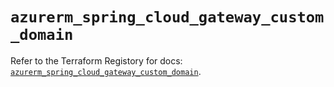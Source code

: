 # `azurerm_spring_cloud_gateway_custom_domain`

Refer to the Terraform Registory for docs: [`azurerm_spring_cloud_gateway_custom_domain`](https://registry.terraform.io/providers/hashicorp/azurerm/3.68.0/docs/resources/spring_cloud_gateway_custom_domain).
